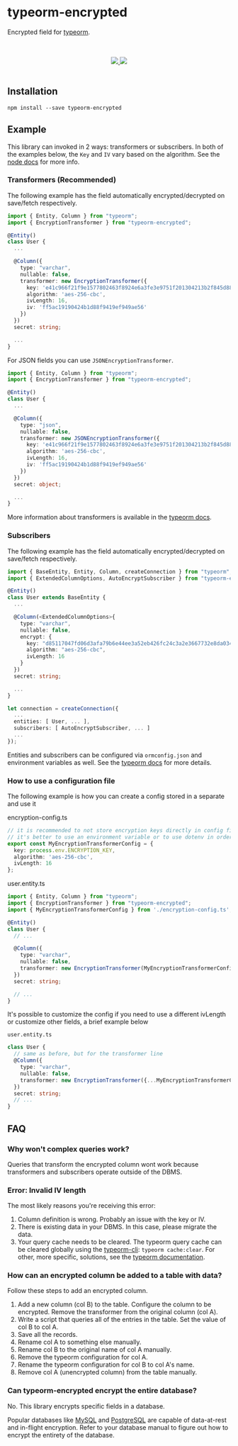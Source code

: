 # typeorm-encrypted

Encrypted field for [typeorm](http://typeorm.io).

<div align="center">
  <br />
  <br />
  <a href="https://circleci.com/gh/generalpiston/typeorm-encrypted/tree/master">
    <img src="https://circleci.com/gh/generalpiston/typeorm-encrypted/tree/master.svg?style=shield&circle-token=:circle-token">
  </a>
  <a href="https://badge.fury.io/js/typeorm-encrypted">
    <img src="https://badge.fury.io/js/typeorm-encrypted.svg">
  </a>
  <br />
  <br />
</div>

## Installation

```
npm install --save typeorm-encrypted
```

## Example

This library can invoked in 2 ways: transformers or subscribers. In both of the examples below, the `Key` and `IV` vary based on the algorithm. See the [node docs](https://nodejs.org/api/crypto.html#crypto_crypto_createcipheriv_algorithm_key_iv_options) for more info.

### Transformers (Recommended)

The following example has the field automatically encrypted/decrypted on save/fetch respectively.

```typescript
import { Entity, Column } from "typeorm";
import { EncryptionTransformer } from "typeorm-encrypted";

@Entity()
class User {
  ...

  @Column({
    type: "varchar",
    nullable: false,
    transformer: new EncryptionTransformer({
      key: 'e41c966f21f9e1577802463f8924e6a3fe3e9751f201304213b2f845d8841d61',
      algorithm: 'aes-256-cbc',
      ivLength: 16,
      iv: 'ff5ac19190424b1d88f9419ef949ae56'
    })
  })
  secret: string;

  ...
}

```

For JSON fields you can use `JSONEncryptionTransformer`.


```typescript
import { Entity, Column } from "typeorm";
import { EncryptionTransformer } from "typeorm-encrypted";

@Entity()
class User {
  ...

  @Column({
    type: "json",
    nullable: false,
    transformer: new JSONEncryptionTransformer({
      key: 'e41c966f21f9e1577802463f8924e6a3fe3e9751f201304213b2f845d8841d61',
      algorithm: 'aes-256-cbc',
      ivLength: 16,
      iv: 'ff5ac19190424b1d88f9419ef949ae56'
    })
  })
  secret: object;

  ...
}

```

More information about transformers is available in the [typeorm docs](https://typeorm.io/#/entities/column-options).

### Subscribers

The following example has the field automatically encrypted/decrypted on save/fetch respectively.

```typescript
import { BaseEntity, Entity, Column, createConnection } from "typeorm";
import { ExtendedColumnOptions, AutoEncryptSubscriber } from "typeorm-encrypted";

@Entity()
class User extends BaseEntity {
  ...

  @Column(<ExtendedColumnOptions>{
    type: "varchar",
    nullable: false,
    encrypt: {
      key: "d85117047fd06d3afa79b6e44ee3a52eb426fc24c3a2e3667732e8da0342b4da",
      algorithm: "aes-256-cbc",
      ivLength: 16
    }
  })
  secret: string;

  ...
}

let connection = createConnection({
  ...
  entities: [ User, ... ],
  subscribers: [ AutoEncryptSubscriber, ... ]
  ...
});

```

Entities and subscribers can be configured via `ormconfig.json` and environment variables as well. See the [typeorm docs](http://typeorm.io/#/using-ormconfig) for more details.

### How to use a configuration file

The following example is how you can create a config stored in a separate and use it

encryption-config.ts
```typescript
// it is recommended to not store encryption keys directly in config files, 
// it's better to use an environment variable or to use dotenv in order to load the value
export const MyEncryptionTransformerConfig = {
  key: process.env.ENCRYPTION_KEY,
  algorithm: 'aes-256-cbc',
  ivLength: 16
};
```

user.entity.ts
```typescript
import { Entity, Column } from "typeorm";
import { EncryptionTransformer } from "typeorm-encrypted";
import { MyEncryptionTransformerConfig } from './encryption-config.ts'; // path to where you stored your config file

@Entity()
class User {
  // ...

  @Column({
    type: "varchar",
    nullable: false,
    transformer: new EncryptionTransformer(MyEncryptionTransformerConfig)
  })
  secret: string;

  // ...
}
```

It's possible to customize the config if you need to use a different ivLength or customize other fields, a brief example below

`user.entity.ts`
```typescript
class User {
  // same as before, but for the transformer line
  @Column({
    type: "varchar",
    nullable: false,
    transformer: new EncryptionTransformer({...MyEncryptionTransformerConfig, ivLength: 24})
  })
  secret: string;
  // ...
}
```

## FAQ

### Why won't complex queries work?

Queries that transform the encrypted column wont work because transformers and subscribers operate outside of the DBMS.

### Error: Invalid IV length

The most likely reasons you're receiving this error:

1. Column definition is wrong. Probably an issue with the key or IV.
2. There is existing data in your DBMS. In this case, please migrate the data.
3. Your query cache needs to be cleared. The typeorm query cache can be cleared globally using the [typeorm-cli](https://typeorm.io/#/using-cli): `typeorm cache:clear`. For other, more specific, solutions, see the [typeorm documentation](https://typeorm.io/#/caching).

### How can an encrypted column be added to a table with data?

Follow these steps to add an encrypted column.

1. Add a new column (col B) to the table. Configure the column to be encrypted. Remove the transformer from the original column (col A).
2. Write a script that queries all of the entries in the table. Set the value of col B to col A.
3. Save all the records.
4. Rename col A to something else manually.
5. Rename col B to the original name of col A manually.
6. Remove the typeorm configuration for col A.
7. Rename the typeorm configuration for col B to col A's name.
8. Remove col A (unencrypted column) from the table manually.

### Can typeorm-encrypted encrypt the entire database?

No. This library encrypts specific fields in a database.

Popular databases like [MySQL](https://dev.mysql.com/doc/refman/8.0/en/innodb-data-encryption.html) and [PostgreSQL](https://www.postgresql.org/docs/8.1/encryption-options.html) are capable of data-at-rest and in-flight encryption. Refer to your database manual to figure out how to encrypt the entirety of the database.

